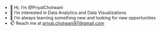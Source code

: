 - 👋 Hi, I’m @PriyalChotwani
- 👀 I’m interested in Data Analytics and Data Visualizations
- 🌱 I’m always learning something new and looking for new opportunities
- 📫 Reach me at priyal.chotwani97@gmail.com

<!---
PriyalChotwani/PriyalChotwani is a ✨ special ✨ repository because its `README.md` (this file) appears on your GitHub profile.
You can click the Preview link to take a look at your changes.
--->
